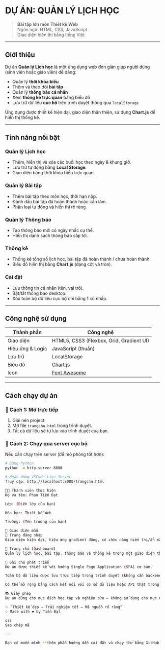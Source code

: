 #  DỰ ÁN: QUẢN LÝ LỊCH HỌC

> **Bài tập lớn môn Thiết kế Web**  
> Ngôn ngữ: HTML, CSS, JavaScript  
> Giao diện hiển thị bằng tiếng Việt

---

##  Giới thiệu

Dự án **Quản lý Lịch học** là một ứng dụng web đơn giản giúp người dùng (sinh viên hoặc giáo viên) dễ dàng:
- Quản lý **thời khóa biểu**
- Thêm và theo dõi **bài tập**
- Quản lý **thông báo cá nhân**
- Xem **thống kê trực quan** bằng biểu đồ
- Lưu trữ dữ liệu **cục bộ** trên trình duyệt thông qua `localStorage`

Ứng dụng được thiết kế hiện đại, giao diện thân thiện, sử dụng **Chart.js** để hiển thị thống kê.

---


##  Tính năng nổi bật

###  Quản lý Lịch học
- Thêm, hiển thị và xóa các buổi học theo ngày & khung giờ.
- Lưu trữ tự động bằng **Local Storage**.
- Giao diện bảng thời khóa biểu trực quan.

###  Quản lý Bài tập
- Thêm bài tập theo môn học, thời hạn nộp.
- Đánh dấu bài tập đã hoàn thành hoặc cần làm.
- Phân loại tự động và hiển thị rõ ràng.

###  Quản lý Thông báo
- Tạo thông báo mới có ngày nhắc cụ thể.
- Hiển thị danh sách thông báo sắp tới.

###  Thống kê
- Thống kê tổng số lịch học, bài tập đã hoàn thành / chưa hoàn thành.
- Biểu đồ hiển thị bằng **Chart.js** (dạng cột và tròn).

###  Cài đặt
- Lưu thông tin cá nhân (tên, vai trò).
- Bật/tắt thông báo desktop.
- Xóa toàn bộ dữ liệu cục bộ chỉ bằng 1 cú nhấp.

---

##  Công nghệ sử dụng

| Thành phần | Công nghệ |
|-------------|------------|
| Giao diện | HTML5, CSS3 (Flexbox, Grid, Gradient UI) |
| Hiệu ứng & Logic | JavaScript (thuần) |
| Lưu trữ | LocalStorage |
| Biểu đồ | [Chart.js](https://www.chartjs.org/) |
| Icon | [Font Awesome](https://fontawesome.com/) |

---

##  Cách chạy dự án

### 🔹 Cách 1: Mở trực tiếp
1. Giải nén project.
2. Mở file `trangchu.html` trong trình duyệt.
3. Tất cả dữ liệu sẽ tự lưu vào trình duyệt của bạn.

### 🔹 Cách 2: Chạy qua server cục bộ
Nếu cần chạy trên server (để mô phỏng tốt hơn):
```bash
# Dùng Python
python -m http.server 8080

# Hoặc dùng VSCode Live Server
Truy cập: http://localhost:8080/trangchu.html

👨‍💻 Thành viên thực hiện
Họ và tên: Phan Tiến Đạt

Lớp: (Điền lớp của bạn)

Môn học: Thiết kế Web

Trường: (Tên trường của bạn)

📸 Giao diện mẫu
🔹 Trang đăng nhập
Giao diện hiện đại, hiệu ứng gradient động, có chức năng hiển thị/ẩn mật khẩu.

🔹 Trang chủ (Dashboard)
Quản lý lịch học, bài tập, thông báo và thống kê trong một giao diện thống nhất.

🧾 Ghi chú phát triển
Dự án được thiết kế với hướng Single Page Application (SPA) cơ bản.

Toàn bộ dữ liệu được lưu trực tiếp trong trình duyệt (không cần backend).

Có thể mở rộng bằng cách kết nối với cơ sở dữ liệu hoặc API thật trong tương lai.

📚 Giấy phép
Dự án dùng cho mục đích học tập và nghiên cứu – không sử dụng cho mục đích thương mại.

✨ “Thiết kế đẹp – Trải nghiệm tốt – Mã nguồn rõ ràng”
💡 Made with ❤️ by Tiến Đạt

css
Sao chép mã

---

Bạn có muốn mình **thêm phần hướng dẫn cài đặt và chạy thử bằng GitHub Pages** (để bạn nộp bài hoặc demo online) vào cuối README không?







